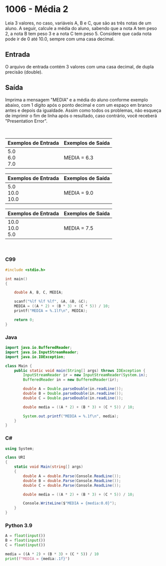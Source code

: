 1006 - Média 2
==============

Leia 3 valores, no caso, variáveis A, B e C, que são as três notas de um aluno. A seguir, calcule a média do aluno, sabendo que a nota A tem peso 2, a nota B tem peso 3 e a nota C tem peso 5. Considere que cada nota pode ir de 0 até 10.0, sempre com uma casa decimal.

Entrada
-------

O arquivo de entrada contém 3 valores com uma casa decimal, de dupla precisão (double).

Saída
-----

Imprima a mensagem "MEDIA" e a média do aluno conforme exemplo abaixo, com 1 dígito após o ponto decimal e com um espaço em branco antes e depois da igualdade. Assim como todos os problemas, não esqueça de imprimir o fim de linha após o resultado, caso contrário, você receberá "Presentation Error".

&nbsp;

| Exemplos de Entrada      | Exemplos de Saída      |
|--------------------------|------------------------|
| 5.0 <br/> 6.0 <br/> 7.0  | MEDIA = 6.3            |

| Exemplos de Entrada      | Exemplos de Saída      |
|--------------------------|------------------------|
| 5.0 <br/> 10.0 <br/> 10.0| MEDIA = 9.0            |

| Exemplos de Entrada      | Exemplos de Saída      |
|--------------------------|------------------------|
| 10.0 <br/> 10.0 <br/> 5.0| MEDIA = 7.5            |

&nbsp;

### C99

```c
#include <stdio.h>

int main()
{

    double A, B, C, MEDIA;

    scanf("%lf %lf %lf", &A, &B, &C);
    MEDIA = ((A * 2) + (B * 3) + (C * 5)) / 10;
    printf("MEDIA = %.1lf\n", MEDIA);

    return 0;
}
```

### Java

```java
import java.io.BufferedReader;
import java.io.InputStreamReader;
import java.io.IOException;

class Main {
    public static void main(String[] args) throws IOException {
        InputStreamReader ir = new InputStreamReader(System.in);
        BufferedReader in = new BufferedReader(ir);

        double A = Double.parseDouble(in.readLine());
        double B = Double.parseDouble(in.readLine());
        double C = Double.parseDouble(in.readLine());

        double media = ((A * 2) + (B * 3) + (C * 5)) / 10;

        System.out.printf("MEDIA = %.1f\n", media);
    }
}
```

### C#

```cs
using System;

class URI
{
    static void Main(string[] args)
    {
        double A = double.Parse(Console.ReadLine());
        double B = double.Parse(Console.ReadLine());
        double C = double.Parse(Console.ReadLine());

        double media = ((A * 2) + (B * 3) + (C * 5)) / 10;

        Console.WriteLine($"MEDIA = {media:0.0}");
    }
}
```

### Python 3.9

```python
A = float(input())
B = float(input())
C = float(input())

media = ((A * 2) + (B * 3) + (C * 5)) / 10
print(f"MEDIA = {media:.1f}")
```
